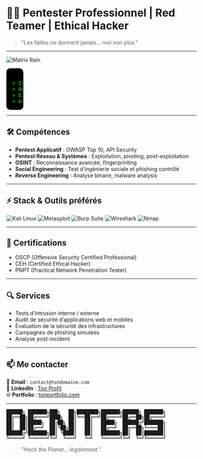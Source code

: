 # 👨‍💻 Pentester Professionnel | Red Teamer | Ethical Hacker

> "Les failles ne dorment jamais… moi non plus."

---

![Matrix Rain](https://i.gifer.com/1amw.gif)

<style>
@keyframes typing {
  from { width: 0 }
  to { width: 100% }
}
@keyframes blink {
  0% { border-color: transparent }
  50% { border-color: #00ff00 }
  100% { border-color: transparent }
}
.terminal {
  background-color: black;
  color: #00ff00;
  font-family: monospace;
  padding: 15px;
  border-radius: 10px;
  white-space: pre;
  overflow: hidden;
  border-right: .15em solid #00ff00;
  width: 0;
  animation: typing 4s steps(40, end) forwards, blink .7s step-end infinite;
}
</style>

<div class="terminal">
> Initialisation du scan réseau...
> Analyse des ports ouverts...
> Exploitation en cours...
> Accès obtenu [OK]
</div>

---

## 🛠 Compétences

- **Pentest Applicatif** : OWASP Top 10, API Security
- **Pentest Réseau & Systèmes** : Exploitation, pivoting, post-exploitation
- **OSINT** : Reconnaissance avancée, fingerprinting
- **Social Engineering** : Test d’ingénierie sociale et phishing contrôlé
- **Reverse Engineering** : Analyse binaire, malware analysis

---

## ⚡ Stack & Outils préférés

![Kali Linux](https://img.shields.io/badge/Kali_Linux-557C94?style=for-the-badge&logo=kalilinux&logoColor=white)
![Metasploit](https://img.shields.io/badge/Metasploit-000000?style=for-the-badge&logo=metasploit&logoColor=white)
![Burp Suite](https://img.shields.io/badge/Burp_Suite-F37F24?style=for-the-badge&logo=burp&logoColor=white)
![Wireshark](https://img.shields.io/badge/Wireshark-1679A7?style=for-the-badge&logo=wireshark&logoColor=white)
![Nmap](https://img.shields.io/badge/Nmap-004B87?style=for-the-badge&logo=nmap&logoColor=white)

---

## 📜 Certifications

- OSCP (Offensive Security Certified Professional)
- CEH (Certified Ethical Hacker)
- PNPT (Practical Network Penetration Tester)

---

## 🔍 Services

- Tests d’intrusion interne / externe
- Audit de sécurité d’applications web et mobiles
- Évaluation de la sécurité des infrastructures
- Campagnes de phishing simulées
- Analyse post-incident

---

## 📫 Me contacter

📧 **Email** : `contact@tondomaine.com`  
💼 **LinkedIn** : [Ton Profil](https://linkedin.com/in/tonprofil)  
🌐 **Portfolio** : [tonportfolio.com](https://tonportfolio.com)  

---

```
██████╗ ███████╗███╗   ██╗████████╗███████╗██████╗ ███████╗
██╔══██╗██╔════╝████╗  ██║╚══██╔══╝██╔════╝██╔══██╗██╔════╝
██║  ██║█████╗  ██╔██╗ ██║   ██║   █████╗  ██████╔╝███████╗
██║  ██║██╔══╝  ██║╚██╗██║   ██║   ██╔══╝  ██╔══██╗╚════██║
██████╔╝███████╗██║ ╚████║   ██║   ███████╗██║  ██║███████║
╚═════╝ ╚══════╝╚═╝  ╚═══╝   ╚═╝   ╚══════╝╚═╝  ╚═╝╚══════╝
```

> *"Hack the Planet… légalement."*
